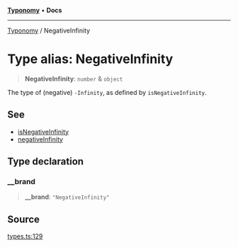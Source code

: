 [**Typonomy**](../README.md) • **Docs**

***

[Typonomy](../globals.md) / NegativeInfinity

# Type alias: NegativeInfinity

> **NegativeInfinity**: `number` & `object`

The type of (negative) `-Infinity`, as defined by `isNegativeInfinity`.

## See

 - [isNegativeInfinity](../functions/isNegativeInfinity.md)
 - [negativeInfinity](../variables/negativeInfinity.md)

## Type declaration

### \_\_brand

> **\_\_brand**: `"NegativeInfinity"`

## Source

[types.ts:129](https://github.com/softcraft-development/typonomy/blob/d8b6722e8f9213512ecbf239a27330f22316ef6d/src/types.ts#L129)
